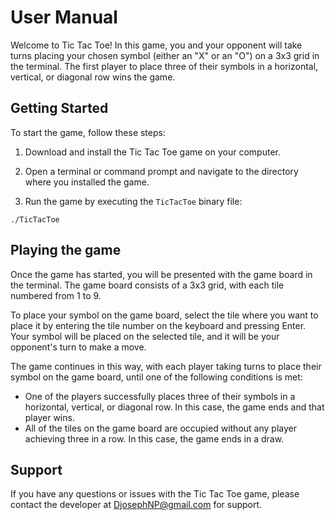 # User Manual

Welcome to Tic Tac Toe! In this game, you and your opponent will take turns placing your chosen symbol (either an "X" or an "O") on a 3x3 grid in the terminal. The first player to place three of their symbols in a horizontal, vertical, or diagonal row wins the game.

## Getting Started

To start the game, follow these steps:

1. Download and install the Tic Tac Toe game on your computer.

2. Open a terminal or command prompt and navigate to the directory where you installed the game.

3. Run the game by executing the `TicTacToe` binary file:

```
./TicTacToe
```

## Playing the game

Once the game has started, you will be presented with the game board in the terminal. The game board consists of a 3x3 grid, with each tile numbered from 1 to 9.

To place your symbol on the game board, select the tile where you want to place it by entering the tile number on the keyboard and pressing Enter. Your symbol will be placed on the selected tile, and it will be your opponent's turn to make a move.

The game continues in this way, with each player taking turns to place their symbol on the game board, until one of the following conditions is met:

- One of the players successfully places three of their symbols in a horizontal, vertical, or diagonal row. In this case, the game ends and that player wins.
- All of the tiles on the game board are occupied without any player achieving three in a row. In this case, the game ends in a draw.

## Support

If you have any questions or issues with the Tic Tac Toe game, please contact the developer at DjosephNP@gmail.com for support.
